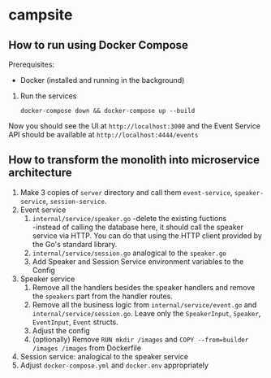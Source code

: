 # campsite

## How to run using Docker Compose
Prerequisites: 
- Docker (installed and running in the background)

1. Run the services
    ```
    docker-compose down && docker-compose up --build
    ```

Now you should see the UI at `http://localhost:3000` and the Event Service API should be available at `http://localhost:4444/events`

## How to transform the monolith into microservice architecture

1. Make 3 copies of `server` directory and call them `event-service`, `speaker-service`, `session-service`.
2. Event service
    1. `internal/service/speaker.go`
        -delete the existing fuctions    
        -instead of calling the database here, it should call the speaker service via HTTP. You can do that using the HTTP client provided by the Go's standard library.
    2. `internal/service/session.go` analogical to the `speaker.go`
    3. Add Speaker and Session Service environment variables to the Config
3. Speaker service
    1. Remove all the handlers besides the speaker handlers and remove the `speakers` part from the handler routes.
    2. Remove all the business logic from `internal/service/event.go` and `internal/service/session.go`. Leave only the `SpeakerInput`, `Speaker`, `EventInput`, `Event` structs.
    3. Adjust the config
    4. (optionally) Remove `RUN mkdir /images` and `COPY --from=builder /images /images` from Dockerfile
4. Session service: analogical to the speaker service
5. Adjust `docker-compose.yml` and `docker.env` appropriately
